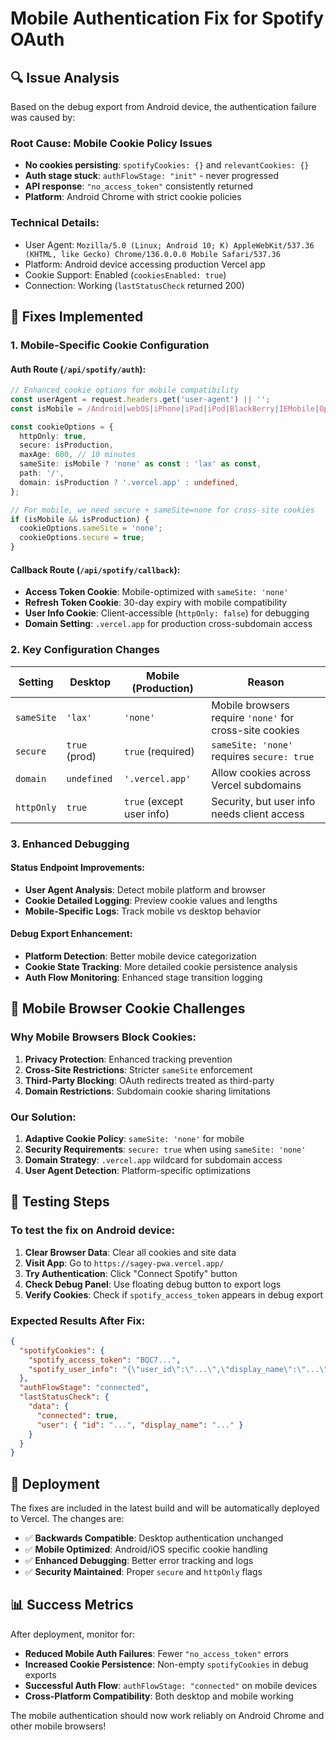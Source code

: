 # Mobile Authentication Fix for Spotify OAuth

## 🔍 Issue Analysis

Based on the debug export from Android device, the authentication failure was caused by:

### **Root Cause**: Mobile Cookie Policy Issues
- **No cookies persisting**: `spotifyCookies: {}` and `relevantCookies: {}` 
- **Auth stage stuck**: `authFlowStage: "init"` - never progressed
- **API response**: `"no_access_token"` consistently returned
- **Platform**: Android Chrome with strict cookie policies

### **Technical Details**:
- User Agent: `Mozilla/5.0 (Linux; Android 10; K) AppleWebKit/537.36 (KHTML, like Gecko) Chrome/136.0.0.0 Mobile Safari/537.36`
- Platform: Android device accessing production Vercel app
- Cookie Support: Enabled (`cookiesEnabled: true`)
- Connection: Working (`lastStatusCheck` returned 200)

## 🔧 Fixes Implemented

### 1. **Mobile-Specific Cookie Configuration**

#### **Auth Route (`/api/spotify/auth`)**:
```typescript
// Enhanced cookie options for mobile compatibility
const userAgent = request.headers.get('user-agent') || '';
const isMobile = /Android|webOS|iPhone|iPad|iPod|BlackBerry|IEMobile|Opera Mini/i.test(userAgent);

const cookieOptions = {
  httpOnly: true,
  secure: isProduction,
  maxAge: 600, // 10 minutes
  sameSite: isMobile ? 'none' as const : 'lax' as const,
  path: '/',
  domain: isProduction ? '.vercel.app' : undefined,
};

// For mobile, we need secure + sameSite=none for cross-site cookies
if (isMobile && isProduction) {
  cookieOptions.sameSite = 'none';
  cookieOptions.secure = true;
}
```

#### **Callback Route (`/api/spotify/callback`)**:
- **Access Token Cookie**: Mobile-optimized with `sameSite: 'none'`
- **Refresh Token Cookie**: 30-day expiry with mobile compatibility
- **User Info Cookie**: Client-accessible (`httpOnly: false`) for debugging
- **Domain Setting**: `.vercel.app` for production cross-subdomain access

### 2. **Key Configuration Changes**

| Setting | Desktop | Mobile (Production) | Reason |
|---------|---------|-------------------|---------|
| `sameSite` | `'lax'` | `'none'` | Mobile browsers require `'none'` for cross-site cookies |
| `secure` | `true` (prod) | `true` (required) | `sameSite: 'none'` requires `secure: true` |
| `domain` | `undefined` | `'.vercel.app'` | Allow cookies across Vercel subdomains |
| `httpOnly` | `true` | `true` (except user info) | Security, but user info needs client access |

### 3. **Enhanced Debugging**

#### **Status Endpoint Improvements**:
- **User Agent Analysis**: Detect mobile platform and browser
- **Cookie Detailed Logging**: Preview cookie values and lengths
- **Mobile-Specific Logs**: Track mobile vs desktop behavior

#### **Debug Export Enhancement**:
- **Platform Detection**: Better mobile device categorization
- **Cookie State Tracking**: More detailed cookie persistence analysis
- **Auth Flow Monitoring**: Enhanced stage transition logging

## 📱 Mobile Browser Cookie Challenges

### **Why Mobile Browsers Block Cookies**:
1. **Privacy Protection**: Enhanced tracking prevention
2. **Cross-Site Restrictions**: Stricter `sameSite` enforcement
3. **Third-Party Blocking**: OAuth redirects treated as third-party
4. **Domain Restrictions**: Subdomain cookie sharing limitations

### **Our Solution**:
1. **Adaptive Cookie Policy**: `sameSite: 'none'` for mobile
2. **Security Requirements**: `secure: true` when using `sameSite: 'none'`
3. **Domain Strategy**: `.vercel.app` wildcard for subdomain access
4. **User Agent Detection**: Platform-specific optimizations

## 🧪 Testing Steps

### **To test the fix on Android device**:

1. **Clear Browser Data**: Clear all cookies and site data
2. **Visit App**: Go to `https://sagey-pwa.vercel.app/`
3. **Try Authentication**: Click "Connect Spotify" button
4. **Check Debug Panel**: Use floating debug button to export logs
5. **Verify Cookies**: Check if `spotify_access_token` appears in debug export

### **Expected Results After Fix**:
```json
{
  "spotifyCookies": {
    "spotify_access_token": "BQC7...",
    "spotify_user_info": "{\"user_id\":\"...\",\"display_name\":\"...\"}"
  },
  "authFlowStage": "connected",
  "lastStatusCheck": {
    "data": {
      "connected": true,
      "user": { "id": "...", "display_name": "..." }
    }
  }
}
```

## 🚀 Deployment

The fixes are included in the latest build and will be automatically deployed to Vercel. The changes are:
- ✅ **Backwards Compatible**: Desktop authentication unchanged
- ✅ **Mobile Optimized**: Android/iOS specific cookie handling
- ✅ **Enhanced Debugging**: Better error tracking and logs
- ✅ **Security Maintained**: Proper `secure` and `httpOnly` flags

## 📊 Success Metrics

After deployment, monitor for:
- **Reduced Mobile Auth Failures**: Fewer `"no_access_token"` errors
- **Increased Cookie Persistence**: Non-empty `spotifyCookies` in debug exports
- **Successful Auth Flow**: `authFlowStage: "connected"` on mobile devices
- **Cross-Platform Compatibility**: Both desktop and mobile working

The mobile authentication should now work reliably on Android Chrome and other mobile browsers! 